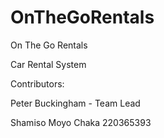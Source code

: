 # OnTheGoRentals
On The Go Rentals

Car Rental System

Contributors:

Peter Buckingham - Team Lead

Shamiso Moyo Chaka 220365393
